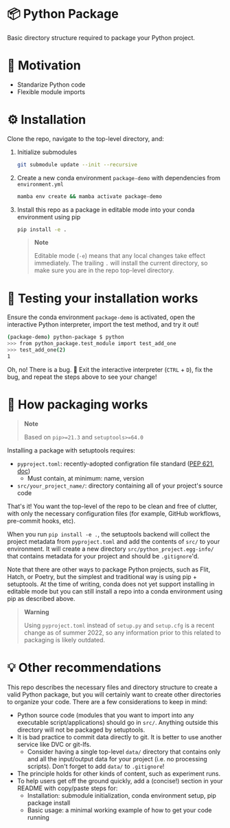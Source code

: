 # :package: Python Package

Basic directory structure required to package your Python project.

# :thought_balloon: Motivation

- Standarize Python code
- Flexible module imports

# :gear: Installation

Clone the repo, navigate to the top-level directory, and:

1. Initialize submodules

    ```bash
    git submodule update --init --recursive
    ```

1. Create a new conda environment `package-demo` with dependencies from
`environment.yml`

    ```bash
    mamba env create && mamba activate package-demo
    ```

1. Install this repo as a package in editable mode into your conda environment
using pip

    ```bash
    pip install -e .
    ```

    > **Note**
    > 
    > Editable mode (`-e`) means that any local changes take effect immediately.
    > The trailing `.` will install the current directory, so make sure you are
    > in the repo top-level directory.

# :rocket: Testing your installation works

Ensure the conda environment `package-demo` is activated, open the interactive
Python interpreter, import the test method, and try it out!

```bash
(package-demo) python-package $ python
>>> from python_package.test_module import test_add_one
>>> test_add_one(2)
1
```

Oh, no! There is a bug. :bug: Exit the interactive interpreter (`CTRL` + `D`),
fix the bug, and repeat the steps above to see your change!

# :children_crossing: How packaging works

> **Note**
> 
> Based on `pip>=21.3` and `setuptools>=64.0`

Installing a package with setuptools requires:
- `pyproject.toml`: recently-adopted configration file standard ([PEP 621](https://peps.python.org/pep-0621/),
[doc](https://packaging.python.org/en/latest/specifications/declaring-project-metadata/))
  - Must contain, at minimum: name, version
- `src/your_project_name/`: directory containing all of your project's source code

That's it! You want the top-level of the repo to be clean and free of clutter,
with only the necessary configuration files (for example, GitHub workflows,
pre-commit hooks, etc).

When you run `pip install -e .`, the setuptools backend will collect the
project metadata from `pyproject.toml` and add the contents of `src/` to your
environment. It will create a new directory `src/python_project.egg-info/`
that contains metadata for your project and should be `.gitignore`'d.

Note that there are other ways to package Python projects, such as Flit, Hatch,
or Poetry, but the simplest and traditional way is using pip + setuptools. At
the time of writing, conda does not yet support installing in editable mode but
you can still install a repo into a conda environment using pip as described
above.

> **Warning**
> 
> Using `pyproject.toml` instead of `setup.py` and `setup.cfg` is a recent
> change as of summer 2022, so any information prior to this related to
> packaging is likely outdated.

# :bulb: Other recommendations

This repo describes the necessary files and directory structure to create a valid
Python package, but you will certainly want to create other directories to
organize your code. There are a few considerations to keep in mind:

- Python source code (modules that you want to import into any executable
script/applications) should go in `src/`. Anything outside this directory will
not be packaged by setuptools.
- It is bad practice to commit data directly to git. It is better to use
another service like DVC or git-lfs.
  - Consider having a single top-level `data/` directory that contains only and
  all the input/output data for your project (i.e. no processing scripts). Don't
  forget to add `data/` to `.gitignore`!
- The principle holds for other kinds of content, such as experiment runs.
- To help users get off the ground quickly, add a (concise!) section in your
README with copy/paste steps for:
  - Installation: submodule initialization, conda environment setup, pip
package install
  - Basic usage: a minimal working example of how to get your code running
